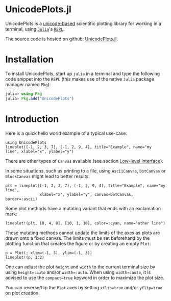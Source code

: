 # UnicodePlots.jl

UnicodePlots is a [unicode-based](https://en.wikipedia.org/wiki/Unicode) scientific plotting library for working in a terminal, using [`Julia`](https://julialang.org)'s [`REPL`](https://en.wikipedia.org/wiki/Read%E2%80%93eval%E2%80%93print_loop).

The source code is hosted on github: [UnicodePlots.jl](https://github.com/JuliaPlots/UnicodePlots.jl).

# Installation

To install UnicodePlots, start up `julia` in a terminal and type the following code snippet into the `REPL` (this makes use of the native `Julia` package manager named `Pkg`):
```julia
julia> using Pkg
julia> Pkg.add("UnicodePlots")
```

# Introduction

Here is a quick hello world example of a typical use-case:

```@example intro
using UnicodePlots
lineplot([-1, 2, 3, 7], [-1, 2, 9, 4], title="Example", name="my line", xlabel="x", ylabel="y")
```

There are other types of `Canvas` available (see section [Low-level Interface](https://github.com/JuliaPlots/UnicodePlots.jl#low-level-interface)).

In some situations, such as printing to a file, using `AsciiCanvas`, `DotCanvas` or `BlockCanvas` might lead to better results:

```@example intro
plt = lineplot([-1, 2, 3, 7], [-1, 2, 9, 4], title="Example", name="my line",
               xlabel="x", ylabel="y", canvas=DotCanvas, border=:ascii)
```

Some plot methods have a mutating variant that ends with an exclamation mark:

```@example intro
lineplot!(plt, [0, 4, 8], [10, 1, 10], color=:cyan, name="other line")
```

These mutating methods cannot update the limits of the axes as plots are drawn onto a fixed canvas. The limits must be set beforehand by the plotting function that creates the figure or by creating an empty `Plot`:

```@example intro
p = Plot(; xlim=(-1, 3), ylim=(-1, 3))
lineplot!(p, 1:2)
```

One can adjust the plot `height` and `width` to the current terminal size by using `height=:auto` and/or `width=:auto`.
When using `width=:auto`, it is advised to use the `compact=true` keyword in order to maximize the plot size.

You can reverse/flip the `Plot` axes by setting `xflip=true` and/or `yflip=true` on plot creation.
